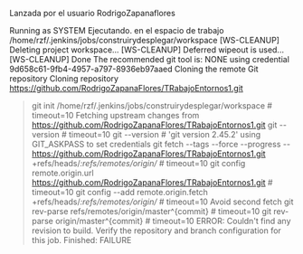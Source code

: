 Lanzada por el usuario RodrigoZapanaflores

Running as SYSTEM
Ejecutando. en el espacio de trabajo /home/rzf/.jenkins/jobs/construirydesplegar/workspace
[WS-CLEANUP] Deleting project workspace...
[WS-CLEANUP] Deferred wipeout is used...
[WS-CLEANUP] Done
The recommended git tool is: NONE
using credential 9d658c61-9fb4-4957-a797-8936eb97aaed
Cloning the remote Git repository
Cloning repository https://github.com/RodrigoZapanaFlores/TRabajoEntornos1.git
 > git init /home/rzf/.jenkins/jobs/construirydesplegar/workspace # timeout=10
Fetching upstream changes from https://github.com/RodrigoZapanaFlores/TRabajoEntornos1.git
 > git --version # timeout=10
 > git --version # 'git version 2.45.2'
using GIT_ASKPASS to set credentials 
 > git fetch --tags --force --progress -- https://github.com/RodrigoZapanaFlores/TRabajoEntornos1.git +refs/heads/*:refs/remotes/origin/* # timeout=10
 > git config remote.origin.url https://github.com/RodrigoZapanaFlores/TRabajoEntornos1.git # timeout=10
 > git config --add remote.origin.fetch +refs/heads/*:refs/remotes/origin/* # timeout=10
Avoid second fetch
 > git rev-parse refs/remotes/origin/master^{commit} # timeout=10
 > git rev-parse origin/master^{commit} # timeout=10
ERROR: Couldn't find any revision to build. Verify the repository and branch configuration for this job.
Finished: FAILURE
